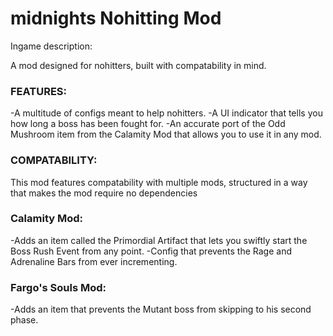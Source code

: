 # midnights Nohitting Mod

Ingame description:

A mod designed for nohitters, built with compatability in mind.

### FEATURES:
-A multitude of configs meant to help nohitters.
-A UI indicator that tells you how long a boss has been fought for.
-An accurate port of the Odd Mushroom item from the Calamity Mod that allows you to use it in any mod.

### COMPATABILITY:
This mod features compatability with multiple mods, structured in a way that makes the mod require no dependencies

### Calamity Mod:
-Adds an item called the Primordial Artifact that lets you swiftly start the Boss Rush Event from any point.
-Config that prevents the Rage and Adrenaline Bars from ever incrementing.

### Fargo's Souls Mod:
-Adds an item that prevents the Mutant boss from skipping to his second phase.
